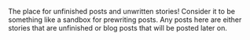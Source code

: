 The place for unfinished posts and unwritten stories! Consider it to be 
something like a sandbox for prewriting posts. Any posts here are either 
stories that are unfinished or blog posts that will be posted later on.
